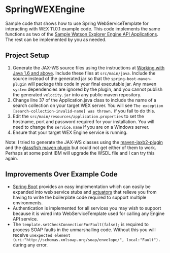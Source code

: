 # SpringWEXEngine
Sample code that shows how to use Spring WebServiceTemplate for interacting with WEX 11.0.1 example code. This code implements the same functions as two of the [Sample Watson Explorer Engine API Applications](http://www.ibm.com/support/knowledgecenter/SS8NLW_11.0.1/com.ibm.swg.im.infosphere.dataexpl.engine.srapi.doc/c_api-sample-applications.html). The rest can be implemented by you as needed.

## Project Setup
1. Generate the JAX-WS source files using the instructions at [Working with Java 1.6 and above](http://www.ibm.com/support/knowledgecenter/SS8NLW_11.0.1/com.ibm.swg.im.infosphere.dataexpl.engine.srapi.doc/c_api-setup-soap-java.html). Include these files at ```src/main/java```. Include the source instead of the generated jar so that the ```spring-boot-maven-plugin``` will package this code in your final executable jar. Any maven ```system``` dependencies are ignored by the plugin, and you cannot publish the generated ```velocity.jar``` into any public maven repository.
1. Change line 37 of the Application.java class to include the name of a search collection on your target WEX server. You will see ```The exception [search-collection-invalid-name] was thrown.``` if you fail to do this.
1. Edit the ```src/main/resources/application.properties``` to set the hostname, port and password required for your installation. You will need to change the ```service.name``` if you are on a Windows server.
1. Ensure that your target WEX Engine service is running.

Note: I tried to generate the JAX-WS classes using the [maven-jaxb2-plugin](https://java.net/projects/maven-jaxb2-plugin/pages/Home) and the [glassfish maven plugin](https://jax-ws-commons.java.net/jaxws-maven-plugin/) but could not get either of them to work. Perhaps at some point IBM will upgrade the WSDL file and I can try this again.

## Improvements Over Example Code
* [Spring Boot](https://projects.spring.io/spring-boot/) provides an easy implementation which can easily be expanded into web service stubs and [actuators](http://docs.spring.io/spring-boot/docs/current/reference/html/production-ready.html) that relieve you from having to write the boilerplate code required to support multiple environments.
* Authentication is implemented for all services you may wish to support because it is wired into WebServiceTemplate used for calling any Engine API service.
* The ```template.setCheckConnectionForFault(false);``` is required to process SOAP faults in the unmarshalling code. Without this you will receive ```unexpected element (uri:"http://schemas.xmlsoap.org/soap/envelope/", local:"Fault").``` during any error.

